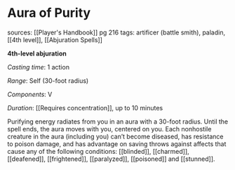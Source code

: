 # Aura of Purity
sources: [[Player's Handbook]] pg 216
tags: artificer (battle smith), paladin, [[4th level]], [[Abjuration Spells]]

**4th-level abjuration**

*Casting time*: 1 action

*Range*: Self (30-foot radius)

*Components*: V

*Duration*: [[Requires concentration]], up to 10 minutes

Purifying energy radiates from you in an aura with a 30-foot radius. Until the spell ends, the aura moves with you, centered on you. Each nonhostile creature in the aura (including you) can’t become diseased, has resistance to poison damage, and has advantage on saving throws against affects that cause any of the following conditions: [[blinded]], [[charmed]], [[deafened]], [[frightened]], [[paralyzed]], [[poisoned]] and [[stunned]].
